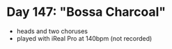 # Day 147: "Bossa Charcoal"

- heads and two choruses
- played with iReal Pro at 140bpm (not recorded)

